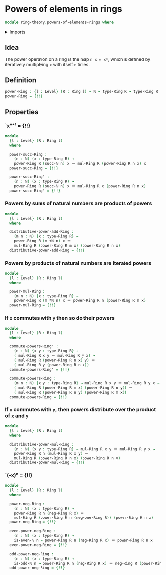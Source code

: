 # Powers of elements in rings

```agda
module ring-theory.powers-of-elements-rings where
```

<details><summary>Imports</summary>

```agda
open import elementary-number-theory.addition-natural-numbers
open import elementary-number-theory.multiplication-natural-numbers
open import elementary-number-theory.natural-numbers
open import elementary-number-theory.parity-natural-numbers

open import foundation.action-on-identifications-functions
open import foundation.empty-types
open import foundation.function-types
open import foundation.identity-types
open import foundation.universe-levels

open import ring-theory.central-elements-rings
open import ring-theory.powers-of-elements-semirings
open import ring-theory.rings
```

</details>

## Idea

The power operation on a ring is the map `n x ↦ xⁿ`, which is defined by
iteratively multiplying `x` with itself `n` times.

## Definition

```agda
power-Ring : {l : Level} (R : Ring l) → ℕ → type-Ring R → type-Ring R
power-Ring = {!!}
```

## Properties

### `xⁿ⁺¹ = {!!}

```agda
module _
  {l : Level} (R : Ring l)
  where

  power-succ-Ring :
    (n : ℕ) (x : type-Ring R) →
    power-Ring R (succ-ℕ n) x ＝ mul-Ring R (power-Ring R n x) x
  power-succ-Ring = {!!}

  power-succ-Ring' :
    (n : ℕ) (x : type-Ring R) →
    power-Ring R (succ-ℕ n) x ＝ mul-Ring R x (power-Ring R n x)
  power-succ-Ring' = {!!}
```

### Powers by sums of natural numbers are products of powers

```agda
module _
  {l : Level} (R : Ring l)
  where

  distributive-power-add-Ring :
    (m n : ℕ) {x : type-Ring R} →
    power-Ring R (m +ℕ n) x ＝
    mul-Ring R (power-Ring R m x) (power-Ring R n x)
  distributive-power-add-Ring = {!!}
```

### Powers by products of natural numbers are iterated powers

```agda
module _
  {l : Level} (R : Ring l)
  where

  power-mul-Ring :
    (m n : ℕ) {x : type-Ring R} →
    power-Ring R (m *ℕ n) x ＝ power-Ring R n (power-Ring R m x)
  power-mul-Ring = {!!}
```

### If `x` commutes with `y` then so do their powers

```agda
module _
  {l : Level} (R : Ring l)
  where

  commute-powers-Ring' :
    (n : ℕ) {x y : type-Ring R} →
    ( mul-Ring R x y ＝ mul-Ring R y x) →
    ( mul-Ring R (power-Ring R n x) y) ＝
    ( mul-Ring R y (power-Ring R n x))
  commute-powers-Ring' = {!!}

  commute-powers-Ring :
    (m n : ℕ) {x y : type-Ring R} → mul-Ring R x y ＝ mul-Ring R y x →
    ( mul-Ring R (power-Ring R m x) (power-Ring R n y)) ＝
    ( mul-Ring R (power-Ring R n y) (power-Ring R m x))
  commute-powers-Ring = {!!}
```

### If `x` commutes with `y`, then powers distribute over the product of `x` and `y`

```agda
module _
  {l : Level} (R : Ring l)
  where

  distributive-power-mul-Ring :
    (n : ℕ) {x y : type-Ring R} → mul-Ring R x y ＝ mul-Ring R y x →
    power-Ring R n (mul-Ring R x y) ＝
    mul-Ring R (power-Ring R n x) (power-Ring R n y)
  distributive-power-mul-Ring = {!!}
```

### `(-x)ⁿ = {!!}

```agda
module _
  {l : Level} (R : Ring l)
  where

  power-neg-Ring :
    (n : ℕ) (x : type-Ring R) →
    power-Ring R n (neg-Ring R x) ＝
    mul-Ring R (power-Ring R n (neg-one-Ring R)) (power-Ring R n x)
  power-neg-Ring = {!!}

  even-power-neg-Ring :
    (n : ℕ) (x : type-Ring R) →
    is-even-ℕ n → power-Ring R n (neg-Ring R x) ＝ power-Ring R n x
  even-power-neg-Ring = {!!}

  odd-power-neg-Ring :
    (n : ℕ) (x : type-Ring R) →
    is-odd-ℕ n → power-Ring R n (neg-Ring R x) ＝ neg-Ring R (power-Ring R n x)
  odd-power-neg-Ring = {!!}
```
